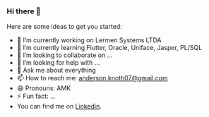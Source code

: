 ### Hi there 👋

Here are some ideas to get you started:

- 🔭 I’m currently working on Lermen Systems LTDA
- 🌱 I’m currently learning Flutter, Oracle, Uniface, Jasper, PL/SQL
- 👯 I’m looking to collaborate on ...
- 🤔 I’m looking for help with ...
- 💬 Ask me about everything
- 📫 How to reach me: anderson.knoth07@gmail.com
- 😄 Pronouns: AMK
- ⚡ Fun fact: ...
- You can find me on [Linkedin](https://www.linkedin.com/in/anderson-michel-knoth-074244161/).
